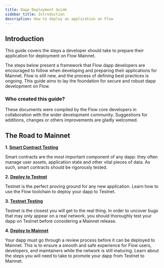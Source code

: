 ```yaml
---
title: Dapp Deployment Guide
sidebar_title: Introduction
description: How to deploy an application on Flow
---
```


## Introduction

This guide covers the steps a developer should take to prepare their application for deployment
on Flow Mainnet.

The steps below present a framework that Flow dapp developers are encouraged to follow
when developing and preparing their applications for Mainnet. 
Flow is still new, and the process of defining best practices is ongoing.
This guide aims to lay the foundation for secure and robust dapp development on Flow.

### Who created this guide?

These documents were compiled by the Flow core developers in collaboration with the wider development community. 
Suggestions for additions, changes or others improvements are gladly welcomed.

## The Road to Mainnet

**1. [Smart Contract Testing](./contract-testing)**

Smart contracts are the most important component of any dapp: 
they often manage user assets, application state and other vital pieces of data.
As such, smart contracts should be rigorously tested.

**2. [Deploy to Testnet](./testnet-deployment)**

Testnet is the perfect proving ground for any new application.
Learn how to use the Flow toolchain to deploy your dapp to Testnet.

**3. [Testnet Testing](./testnet-testing)**

Testnet is the closest you will get to the real thing.
In order to uncover bugs that may only appear on a real network,
you should thoroughly test your dapp on Testnet before considering a Mainnet release.

**4. [Deploy to Mainnet](./mainnet-deployment)**

Your dapp must go through a review process before it can be deployed to Mainnet.
This is to ensure a smooth and safe experience for Flow users, developers, and maintainers
while the network is still maturing.
Learn about the steps you will need to take to promote your dapp from Testnet to Mainnet.
